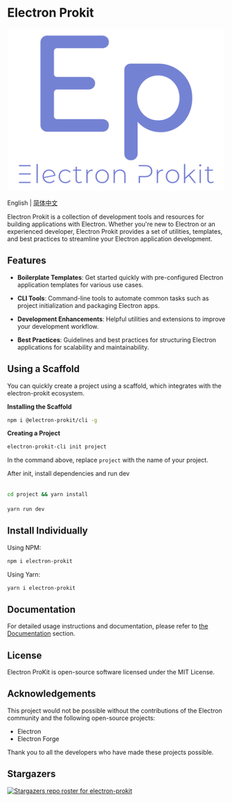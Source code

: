 # Electron Prokit

<p align="center">
  <img style="width:500px" src="https://github.com/Xutaotaotao/electron-prokit/blob/main/docs/public/logo.svg" alt="logo">
</p>

English | [简体中文](./README_ZH.md)

Electron Prokit is a collection of development tools and resources for building applications with Electron. Whether you're new to Electron or an experienced developer, Electron Prokit provides a set of utilities, templates, and best practices to streamline your Electron application development.


## Features

- **Boilerplate Templates**: Get started quickly with pre-configured Electron application templates for various use cases.

- **CLI Tools**: Command-line tools to automate common tasks such as project initialization and packaging Electron apps.

- **Development Enhancements**: Helpful utilities and extensions to improve your development workflow.

- **Best Practices**: Guidelines and best practices for structuring Electron applications for scalability and maintainability.


## Using a Scaffold

You can quickly create a project using a scaffold, which integrates with the electron-prokit ecosystem.

**Installing the Scaffold**


```bash
npm i @electron-prokit/cli -g
```

**Creating a Project**


```bash
electron-prokit-cli init project
```

In the command above, replace `project` with the name of your project.

After init, install dependencies and run dev

```bash

cd project && yarn install

yarn run dev

```

## Install Individually

Using NPM:

```bash
npm i electron-prokit
```

Using Yarn:

```bash
yarn i electron-prokit
```

## Documentation

For detailed usage instructions and documentation, please refer to [the Documentation](https://xutaotaotao.github.io/electron-prokit/) section.


## License
Electron ProKit is open-source software licensed under the MIT License.

## Acknowledgements
This project would not be possible without the contributions of the Electron community and the following open-source projects:

- Electron
- Electron Forge

Thank you to all the developers who have made these projects possible.


## Stargazers
[![Stargazers repo roster for electron-prokit](https://reporoster.com/stars/Xutaotaotao/electron-prokit)](https://github.com/Xutaotaotao/electron-prokit/stargazers)